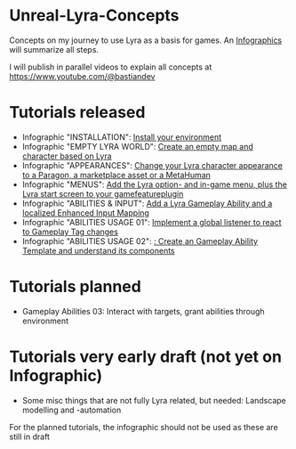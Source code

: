 # Unreal-Lyra-Concepts
Concepts on my journey to use Lyra as a basis for games.
An [Infographics](https://github.com/DeveloperBastian/Unreal-Lyra-Concepts/blob/main/infographics/Unreal%20Lyra.pdf) will summarize all steps.

I will publish in parallel videos to explain all concepts at https://www.youtube.com/@bastiandev

# Tutorials released
*	Infographic "INSTALLATION": [Install your environment](https://youtu.be/frpAzIuGLDU)
*	Infographic "EMPTY LYRA WORLD": [Create an empty map and character based on Lyra](https://youtu.be/hO8OWLWLD6o)
*	Infographic "APPEARANCES": [Change your Lyra character appearance to a Paragon, a marketplace asset or a MetaHuman](https://youtu.be/iBne_Sgu6N8)
*	Infographic "MENUS": [Add the Lyra option- and in-game menu, plus the Lyra start screen to your gamefeatureplugin](https://youtu.be/kBAs5O_YpzY)
*	Infographic "ABILITIES & INPUT": [Add a Lyra Gameplay Ability and a localized Enhanced Input Mapping](https://youtu.be/S9gZdC_4DOI)
*	Infographic "ABILITIES USAGE 01": [Implement a global listener to react to Gameplay Tag changes](https://youtu.be/S9gZdC_4DOI)
*	Infographic "ABILITIES USAGE 02": [: Create an Gameplay Ability Template and understand its components](https://youtu.be/kwrV-eDWImI)

# Tutorials planned
*	Gameplay Abilities 03: Interact with targets, grant abilities through environment

# Tutorials very early draft (not yet on Infographic)
*	Some misc things that are not fully Lyra related, but needed: Landscape modelling and -automation

For the planned tutorials, the infographic should not be used as these are still in draft




